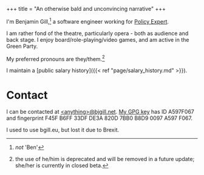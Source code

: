 +++
title = "An otherwise bald and unconvincing narrative"
+++

I'm Benjamin Gill,[^1] a software engineer working for [Policy Expert](https://www.policyexpert.co.uk/).

[^1]: _not_ 'Ben'

I am rather fond of the theatre, particularly opera - both as audience and back stage. I enjoy board/role-playing/video games, and am active in the Green Party.

My preferred pronouns are they/them.[^2]

[^2]: the use of he/him is deprecated and will be removed in a future update; she/her is currently in closed beta.

I maintain a [public salary history]({{< ref "page/salary_history.md" >}}).

# Contact

I can be contacted at [\<anything>@bjgill.net](mailto:website@bjgill.net). [My GPG key](https://pgp.mit.edu/pks/lookup?op=vindex&search=0xB8D90097A597F067) has ID A597F067 and fingerprint F45F B6FF 33DF DE3A 820D 7BB0 B8D9 0097 A597 F067.

I used to use bgill.eu, but lost it due to Brexit.
